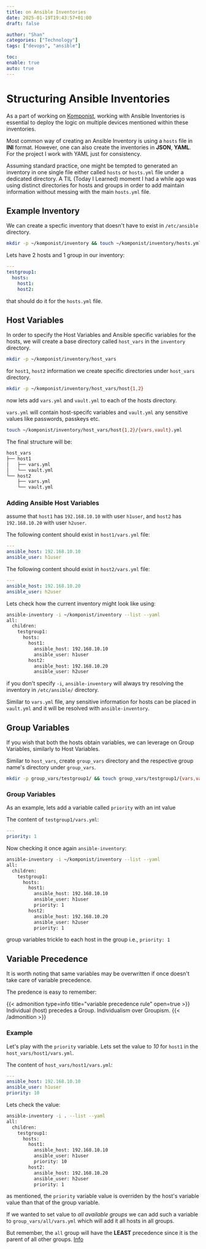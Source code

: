 ```yaml
---
title: on Ansible Inventories
date: 2025-01-19T19:43:57+01:00
draft: false

author: "Shan"
categories: ["Technology"]
tags: ["devops", "ansible"]

toc:
enable: true
auto: true
---
```

<!--more-->
# Structuring Ansible Inventories

As a part of working on [Komponist][1], working with Ansible Inventories
is essential to deploy the logic on multiple devices mentioned within these
inventories.

Most common way of creating an Ansible Inventory is using a `hosts` file
in __INI__ format. However, one can also create the inventories in __JSON__,
__YAML__. For the project I work with YAML just for consistency.

Assuming standard practice, one might be tempted to generated an inventory
in one single file either called `hosts` or `hosts.yml` file under a dedicated
directory. A TIL (Today I Learned) moment I had a while ago was using distinct
directories for hosts and groups in order to add maintain information without
messing with the main `hosts.yml` file.

## Example Inventory

We can create a specfic inventory that doesn't have to exist in `/etc/ansible` directory.

```bash
mkdir -p ~/komponist/inventory && touch ~/komponist/inventory/hosts.yml
```
Lets have 2 hosts and 1 group in our inventory:

```yml
---
testgroup1:
  hosts:
    host1:
    host2:
```

that should do it for the `hosts.yml` file.

## Host Variables

In order to specify the Host Variables and Ansible specific variables for the hosts,
we will create a base directory called `host_vars` in the `inventory` directory.

```bash
mkdir -p ~/komponist/inventory/host_vars
```
for `host1`, `host2` information we create specific directories under `host_vars` directory.

```bash
mkdir -p ~/komponist/inventory/host_vars/host{1,2}
```
now lets add `vars.yml` and `vault.yml` to each of the hosts directory.

`vars.yml` will contain host-specifc variables and `vault.yml` any sensitive values like
passwords, passkeys etc.

```bash
touch ~/komponist/inventory/host_vars/host{1,2}/{vars,vault}.yml
```

The final structure will be:

```bash
host_vars
├── host1
│   ├── vars.yml
│   └── vault.yml
└── host2
    ├── vars.yml
    └── vault.yml
```

### Adding Ansible Host Variables

assume that `host1` has `192.168.10.10` with user `h1user`, and `host2` has `192.168.10.20`
with user `h2user`.

The following content should exist in `host1/vars.yml` file:

```yml
---
ansible_host: 192.168.10.10
ansible_user: h1user
```

The following content should exist in `host2/vars.yml` file:

```yml
---
ansible_host: 192.168.10.20
ansible_user: h2user
```

Lets check how the current inventory might look like using:

```bash
ansible-inventory -i ~/komponist/inventory --list --yaml
all:
  children:
    testgroup1:
      hosts:
        host1:
          ansible_host: 192.168.10.10
          ansible_user: h1user
        host2:
          ansible_host: 192.168.10.20
          ansible_user: h2user
```

if you don't specify `-i`, `ansible-inventory` will always try resolving
the inventory in `/etc/ansible/` directory.

Similar to `vars.yml` file, any sensitive information for hosts can be placed
in `vault.yml` and it will be resolved with `ansible-inventory`.


## Group Variables

If you wish that both the hosts obtain variables, we can leverage on Group Variables,
similarly to Host Variables.

Similar to `host_vars`, create `group_vars` directory and the respective group name's
directory under `group_vars`.

```bash
mkdir -p group_vars/testgroup1/ && touch group_vars/testgroup1/{vars,vault}.yml
```
### Group Variables

As an example, lets add a variable called `priority` with an int value

The content of `testgroup1/vars.yml`:

```yml
---
priority: 1
```
Now checking it once again `ansible-inventory`:

```bash
ansible-inventory -i ~/komponist/inventory --list --yaml
all:
  children:
    testgroup1:
      hosts:
        host1:
          ansible_host: 192.168.10.10
          ansible_user: h1user
          priority: 1
        host2:
          ansible_host: 192.168.10.20
          ansible_user: h2user
          priority: 1
```

group variables trickle to each host in the group i.e., `priority: 1`


## Variable Precedence

It is worth noting that same variables may be overwritten if once doesn't
take care of variable precedence.

The predence is easy to remember:

{{< admonition type=info title="variable precedence rule" open=true >}}
Individual (host) precedes a Group. Individualism over Groupism.
{{< /admonition >}}

### Example

Let's play with the `priority` variable. Lets set the value to _10_ for `host1`
in the `host_vars/host1/vars.yml`.

The content of `host_vars/host1/vars.yml`:

```yml
---
ansible_host: 192.168.10.10
ansible_user: h1user
priority: 10
```

Lets check the value:

```bash
ansible-inventory -i . --list --yaml
all:
  children:
    testgroup1:
      hosts:
        host1:
          ansible_host: 192.168.10.10
          ansible_user: h1user
          priority: 10
        host2:
          ansible_host: 192.168.10.20
          ansible_user: h2user
          priority: 1
```

as mentioned, the `priority` variable value is overriden by the host's variable value
than that of the group variable.

If we wanted to set value to _all available groups_ we can add such a variable
to `group_vars/all/vars.yml` which will add it all hosts in all groups.

But remember, the `all` group will have the __LEAST__ precedence since it is the 
parent of all other groups. [Info][2]


[1]: https://github.com/shantanoo-desai/komponist
[2]: https://docs.ansible.com/ansible/latest/inventory_guide/intro_inventory.html#how-variables-are-merged
